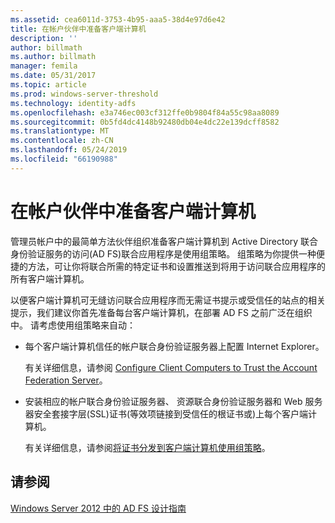 ```yaml
---
ms.assetid: cea6011d-3753-4b95-aaa5-38d4e97d6e42
title: 在帐户伙伴中准备客户端计算机
description: ''
author: billmath
ms.author: billmath
manager: femila
ms.date: 05/31/2017
ms.topic: article
ms.prod: windows-server-threshold
ms.technology: identity-adfs
ms.openlocfilehash: e3a746ec003cf312ffe0b9804f84a55c98aa8089
ms.sourcegitcommit: 0b5fd4dc4148b92480db04e4dc22e139dcff8582
ms.translationtype: MT
ms.contentlocale: zh-CN
ms.lasthandoff: 05/24/2019
ms.locfileid: "66190988"
---
```

# <a name="prepare-client-computers-in-the-account-partner"></a>在帐户伙伴中准备客户端计算机

管理员帐户中的最简单方法伙伴组织准备客户端计算机到 Active Directory 联合身份验证服务的访问\(AD FS\)联合应用程序是使用组策略。 组策略为你提供一种便捷的方法，可让你将联合所需的特定证书和设置推送到将用于访问联合应用程序的所有客户端计算机。  
  
以便客户端计算机可无缝访问联合应用程序而无需证书提示或受信任的站点的相关提示，我们建议你首先准备每台客户端计算机，在部署 AD FS 之前广泛在组织中。 请考虑使用组策略来自动：  
  
-   每个客户端计算机信任的帐户联合身份验证服务器上配置 Internet Explorer。  
  
    有关详细信息，请参阅 [Configure Client Computers to Trust the Account Federation Server](../../ad-fs/deployment/Configure-Client-Computers-to-Trust-the-Account-Federation-Server.md)。  
  
-   安装相应的帐户联合身份验证服务器、 资源联合身份验证服务器和 Web 服务器安全套接字层\(SSL\)证书\(等效项链接到受信任的根证书或\)上每个客户端计算机。  
  
    有关详细信息，请参阅[将证书分发到客户端计算机使用组策略](../../ad-fs/deployment/Distribute-Certificates-to-Client-Computers-by-Using-Group-Policy.md)。  
  

## <a name="see-also"></a>请参阅
[Windows Server 2012 中的 AD FS 设计指南](AD-FS-Design-Guide-in-Windows-Server-2012.md)
